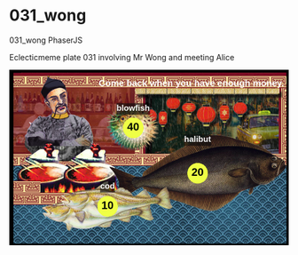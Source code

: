 # 031_wong
031_wong PhaserJS

Eclecticmeme plate 031 involving Mr Wong and meeting Alice

![Screenshot of game interaction](images/wong.png)
